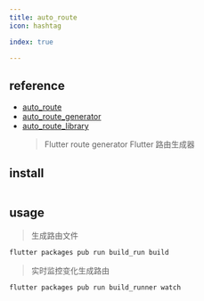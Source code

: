 ```yaml
---
title: auto_route
icon: hashtag

index: true

---
```


<!-- more -->

## reference

- [auto_route](https://pub.dev/packages/auto_route)
- [auto_route_generator](https://pub.dev/packages/auto_route_generator)
- [auto_route_library](https://github.com/Milad-Akarie/auto_route_library)
    > Flutter route generator 
    > Flutter 路由生成器

## install

```shell

```

## usage

> 生成路由文件
```dart
flutter packages pub run build_run build
```

> 实时监控变化生成路由
```dart
flutter packages pub run build_runner watch
```